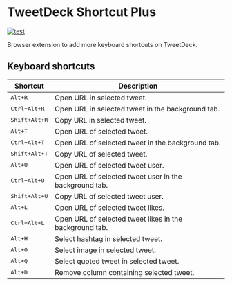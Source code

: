 # TweetDeck Shortcut Plus

[![test](https://github.com/r7kamura/tweetdeck-shortcut-plus/actions/workflows/test.yml/badge.svg)](https://github.com/r7kamura/tweetdeck-shortcut-plus/actions/workflows/test.yml)

Browser extension to add more keyboard shortcuts on TweetDeck.

## Keyboard shortcuts

|Shortcut|Description|
|---|---|
|<kbd>Alt+R</kbd>|Open URL in selected tweet.|
|<kbd>Ctrl+Alt+R</kbd>|Open URL in selected tweet in the background tab.|
|<kbd>Shift+Alt+R</kbd>|Copy URL in selected tweet.|
|<kbd>Alt+T</kbd>|Open URL of selected tweet.|
|<kbd>Ctrl+Alt+T</kbd>|Open URL of selected tweet in the background tab.|
|<kbd>Shift+Alt+T</kbd>|Copy URL of selected tweet.|
|<kbd>Alt+U</kbd>|Open URL of selected tweet user.|
|<kbd>Ctrl+Alt+U</kbd>|Open URL of selected tweet user in the background tab.|
|<kbd>Shift+Alt+U</kbd>|Copy URL of selected tweet user.|
|<kbd>Alt+L</kbd>|Open URL of selected tweet likes.|
|<kbd>Ctrl+Alt+L</kbd>|Open URL of selected tweet likes in the background tab.|
|<kbd>Alt+H</kbd>|Select hashtag in selected tweet.|
|<kbd>Alt+O</kbd>|Select image in selected tweet.|
|<kbd>Alt+Q</kbd>|Select quoted tweet in selected tweet.|
|<kbd>Alt+D</kbd>|Remove column containing selected tweet.|
